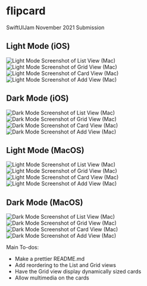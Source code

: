 # flipcard
SwiftUIJam November 2021 Submission

## Light Mode (iOS)
![Light Mode Screenshot of List View (Mac)](README_Assets/01_light_phone.png)
![Light Mode Screenshot of Grid View (Mac)](README_Assets/02_light_phone.png)
![Light Mode Screenshot of Card View (Mac)](README_Assets/03_light_phone.png)
![Light Mode Screenshot of Add View (Mac)](README_Assets/add_light_phone.png)

## Dark Mode (iOS)
![Dark Mode Screenshot of List View (Mac)](README_Assets/01_dark_phone.png)
![Dark Mode Screenshot of Grid View (Mac)](README_Assets/02_dark_phone.png)
![Dark Mode Screenshot of Card View (Mac)](README_Assets/03_dark_phone.png)
![Dark Mode Screenshot of Add View (Mac)](README_Assets/add_dark_phone.png)

## Light Mode (MacOS)
![Light Mode Screenshot of List View (Mac)](README_Assets/01_light_mac.png)
![Light Mode Screenshot of Grid View (Mac)](README_Assets/02_light_mac.png)
![Light Mode Screenshot of Card View (Mac)](README_Assets/03_light_mac.png)
![Light Mode Screenshot of Add View (Mac)](README_Assets/add_light_mac.png)

## Dark Mode (MacOS)
![Dark Mode Screenshot of List View (Mac)](README_Assets/01_dark_mac.png)
![Dark Mode Screenshot of Grid View (Mac)](README_Assets/02_dark_mac.png)
![Dark Mode Screenshot of Card View (Mac)](README_Assets/03_dark_mac.png)
![Dark Mode Screenshot of Add View (Mac)](README_Assets/add_dark_mac.png)

Main To-dos: 
- Make a prettier README.md
- Add reordering to the List and Grid views
- Have the Grid view display dynamically sized cards
- Allow multimedia on the cards
